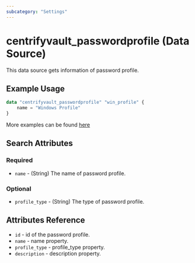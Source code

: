 ```yaml
---
subcategory: "Settings"
---
```


# centrifyvault_passwordprofile (Data Source)

This data source gets information of password profile.

## Example Usage

```terraform
data "centrifyvault_passwordprofile" "win_profile" {
    name = "Windows Profile"
}
```

More examples can be found [here](https://github.com/marcozj/terraform-provider-centrifyvault/tree/main/examples/centrifyvault_passwordprofile)

## Search Attributes

### Required

- `name` - (String) The name of password profile.

### Optional

- `profile_type` - (String) The type of password profile.

## Attributes Reference

- `id` - id of the password profile.
- `name` - name property.
- `profile_type` - profile_type property.
- `description` - description property.
